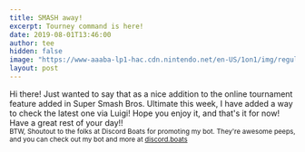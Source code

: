 ```yaml
---
title: SMASH away!
excerpt: Tourney command is here!
date: 2019-08-01T13:46:00
author: tee
hidden: false
image: "https://www-aaaba-lp1-hac.cdn.nintendo.net/en-US/1on1/img/regular_banner_1on1_m.jpg"
layout: post
---
```


Hi there! Just wanted to say that as a nice addition to the online tournament feature added in Super Smash Bros. Ultimate this week, I have added a way to check the latest one via Luigi! Hope you enjoy it, and that's it for now! Have a great rest of your day!!  
<small>BTW, Shoutout to the folks at Discord Boats for promoting my bot. They're awesome peeps, and you can check out my bot and more 
at [discord.boats](https://discord.boats/)</small>